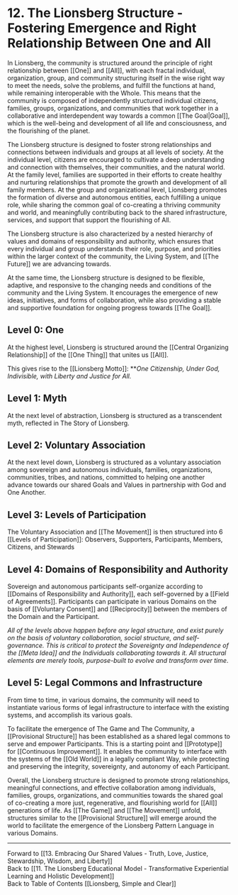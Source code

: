 # 12. The Lionsberg Structure - Fostering Emergence and Right Relationship Between One and All

In Lionsberg, the community is structured around the principle of right relationship between [[One]] and [[All]], with each fractal individual, organization, group, and community structuring itself in the wise right way to meet the needs, solve the problems, and fulfill the functions at hand, while remaining interoperable with the Whole. This means that the community is composed of independently structured individual citizens, families, groups, organizations, and communities that work together in a collaborative and interdependent way towards a common [[The Goal|Goal]], which is the well-being and development of all life and consciousness, and the flourishing of the planet.

The Lionsberg structure is designed to foster strong relationships and connections between individuals and groups at all levels of society. At the individual level, citizens are encouraged to cultivate a deep understanding and connection with themselves, their communities, and the natural world. At the family level, families are supported in their efforts to create healthy and nurturing relationships that promote the growth and development of all family members. At the group and organizational level, Lionsberg promotes the formation of diverse and autonomous entities, each fulfilling a unique role, while sharing the common goal of co-creating a thriving community and world, and meaningfully contributing back to the shared infrastructure, services, and support that support the flourishing of All. 

The Lionsberg structure is also characterized by a nested hierarchy of values and domains of responsibility and authority, which ensures that every individual and group understands their role, purpose, and priorities within the larger context of the community, the Living System, and [[The Future]] we are advancing towards.

At the same time, the Lionsberg structure is designed to be flexible, adaptive, and responsive to the changing needs and conditions of the community and the Living System. It encourages the emergence of new ideas, initiatives, and forms of collaboration, while also providing a stable and supportive foundation for ongoing progress towards [[The Goal]].

## Level 0: One

At the highest level, Lionsberg is structured around the [[Central Organizing Relationship]] of the [[One Thing]] that unites us [[All]]. 

This gives rise to the [[Lionsberg Motto]]: ***One Citizenship, Under God, Indivisible, with Liberty and Justice for All.*

## Level 1: Myth 

At the next level of abstraction, Lionsberg is structured as a transcendent myth, reflected in The Story of Lionsberg. 

## Level 2: Voluntary Association 

At the next level down, Lionsberg is structured as a voluntary association among sovereign and autonomous individuals, families, organizations, communities, tribes, and nations, committed to helping one another advance towards our shared Goals and Values in partnership with God and One Another. 

## Level 3: Levels of Participation 

The Voluntary Association and [[The Movement]] is then structured into 6 [[Levels of Participation]]: Observers, Supporters, Participants, Members, Citizens, and Stewards 

## Level 4: Domains of Responsibility and Authority 

Sovereign and autonomous participants self-organize according to [[Domains of Responsibility and Authority]], each self-governed by a [[Field of Agreements]]. Participants can participate in various Domains on the basis of [[Voluntary Consent]] and [[Reciprocity]] between the members of the Domain and the Participant. 

_All of the levels above happen before any legal structure, and exist purely on the basis of voluntary collaboration, social structure, and self-governance. This is critical to protect the Sovereignty and Independence of the [[Meta Idea]] and the Individuals collaborating towards it. All structural elements are merely tools, purpose-built to evolve and transform over time_. 

## Level 5: Legal Commons and Infrastructure

From time to time, in various domains, the community will need to instantiate various forms of legal infrastructure to interface with the existing systems, and accomplish its various goals.  

To facilitate the emergence of The Game and The Community, a [[Provisional Structure]] has been established as a shared legal commons to serve and empower Participants. This is a starting point and [[Prototype]] for [[Continuous Improvement]].  It enables the community to interface with the systems of the [[Old World]] in a legally compliant Way, while protecting and preserving the integrity, sovereignty, and autonomy of each Participant. 

Overall, the Lionsberg structure is designed to promote strong relationships, meaningful connections, and effective collaboration among individuals, families, groups, organizations, and communities towards the shared goal of co-creating a more just, regenerative, and flourishing world for [[All]] generations of life. As [[The Game]] and [[The Movement]] unfold, structures similar to the [[Provisional Structure]] will emerge around the world to facilitate the emergence of the Lionsberg Pattern Language in various Domains. 

____
Forward to [[13.  Embracing Our Shared Values - Truth, Love, Justice, Stewardship, Wisdom, and Liberty]]    
Back to [[11. The Lionsberg Educational Model - Transformative Experiential Learning and Holistic Development]]   
Back to Table of Contents [[Lionsberg, Simple and Clear]]